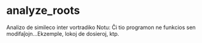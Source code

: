# analyze_roots
Analizo de simileco inter vortradiko
Notu: Ĉi tio programon ne funkcios sen modifaĵojn...Ekzemple, lokoj de dosieroj, ktp.

